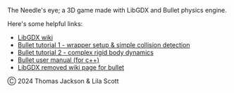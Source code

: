 The Needle's eye; a 3D game made with LibGDX and Bullet physics engine.

Here's some helpful links:

- [LibGDX wiki](https://libgdx.com/wiki/)
- [Bullet tutorial 1 - wrapper setup & simple collision detection](https://xoppa.github.io/blog/using-the-libgdx-3d-physics-bullet-wrapper-part1/)
- [Bullet tutorial 2 - complex rigid body dynamics](https://xoppa.github.io/blog/using-the-libgdx-3d-physics-bullet-wrapper-part2/)
- [Bullet user manual (for c++)](https://github.com/bulletphysics/bullet3/blob/master/docs/Bullet_User_Manual.pdf)
- [LibGDX removed wiki page for bullet](https://github.com/libgdx/libgdx/wiki/Bullet-physics/7257e58be0defecaae4644c032ecb6c9bba8c08f#contact-listeners)

Ⓒ 2024 Thomas Jackson & Lila Scott